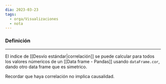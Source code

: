 ```yaml
---
dia: 2023-03-23
tags:
  - orga/Visualizaciones
  - nota
---
```

### Definición
---
El indice de [[Desvío estándar|correlación]] se puede calcular para todos los valores númericos de un [[Data frame - Pandas]] usando `dataFrame.cor`, dando otro data frame que es simetrico. 

Recordar que haya correlación no implica causalidad.